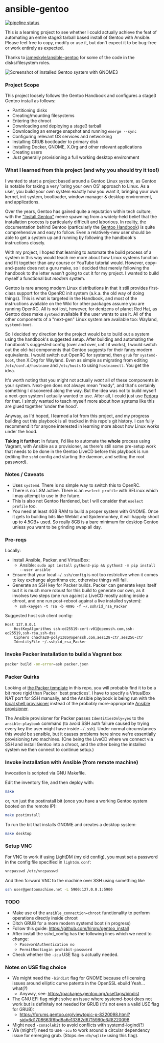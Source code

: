 # ansible-gentoo

[![pipeline status](https://gitlab.com/alexhaydock/ansible-gentoo/badges/master/pipeline.svg)](https://gitlab.com/alexhaydock/ansible-gentoo/-/commits/master)

This is a learning project to see whether I could actually achieve the feat of automating an entire stage3 tarball based install of Gentoo with Ansible. Please feel free to copy, modify or use it, but don't expect it to be bug-free or work entirely as expected.

Thanks to [jameskyle/ansible-gentoo](https://github.com/jameskyle/ansible-gentoo) for some of the code in the disks/filesystem roles.

![Screenshot of installed Gentoo system with GNOME3](https://gitlab.com/alexhaydock/ansible-gentoo/raw/master/screenshot.png)

### Project Scope
This project loosely follows the Gentoo Handbook and configures a stage3 Gentoo install as follows:
* Partitioning disks
* Creating/mounting filesystems
* Entering the chroot
* Downloading and deploying a stage3 tarball
* Downloading an emerge snapshot and running `emerge --sync`
* Configuring relevant OS services and networking
* Installing GRUB bootloader to primary disk
* Installing Docker, GNOME, X.Org and other relevant applications
* Creating users
* Just generally provisioning a full working desktop environment

### What I learned from this project (and why you should try it too!)
I wanted to start a project based around a Gentoo Linux system, as Gentoo is notable for taking a very 'bring your own OS' approach to Linux. As a user, you build your own system exactly how you want it, bringing your own kernel, init system, bootloader, window manager & desktop environment, and applications.

Over the years, Gentoo has gained quite a reputation within tech culture, with the ["Install Gentoo"](https://knowyourmeme.com/memes/install-gentoo) meme spawning from a widely-held belief that the installation process is particularly difficult and laborious. In reality, the documentation behind Gentoo (particularly the [Gentoo Handbook](https://wiki.gentoo.org/wiki/Handbook:AMD64)) is quite comprehensive and easy to follow. Even a relatively-new user should be able to get a system up and running by following the handbook's instructions closely.

With my project, I hoped that learning to automate the build process of a system in this way would teach me more about how Linux systems function and fit together than any course or YouTube tutorial would. However, copy-and-paste does not a guru make, so I decided that merely following the handbook to the letter wasn't going to cut it for my project. I wanted to build myself a functional but *modern* system.

Gentoo is rare among modern Linux distributions in that it still provides first-class support for the OpenRC init system (a.k.a. the old way of doing things). This is what is targeted in the Handbook, and most of the instructions available on the Wiki for other packages assume you are running OpenRC. All is not lost, however, for denizens of planet Red Hat, as Gentoo does make `systemd` available if the user wants to use it. All of the other components of a "next-gen" Linux system are available too: Wayland, `systemd-boot`.

So I decided my direction for the project would be to build out a system using the handbook's suggested setup. After building and automating the handbook's suggested config (over and over, until it works), I would switch out the old-hat components that Gentoo suggests for their fancy modern equivalents. I would switch out OpenRC for systemd, then `grub` for `systemd-boot`, then X.Org for Wayland. Even as simple as migrating from editing `/etc/conf.d/hostname` and `/etc/hosts` to using `hostnamectl`. You get the idea.

It's worth noting that you might not actually *want* all of these components in your system. Next-gen does not always mean "ready", and that's certainly something I discovered along the way. But the idea was not to build myself a next-gen system I actually wanted to use. After all, I could just use [Fedora](https://getfedora.org/) for that. I simply wanted to teach myself more about how systems like this are glued together 'under the hood'.

Anyway, as I'd hoped, I learned a lot from this project, and my progress building out this playbook is all tracked in this repo's git history. I can fully recommend it for anyone interested in learning more about how Linux works under the hood.

**Taking it further:** In future, I'd like to automate the **whole** process using Vagrant, with Ansible as a provisioner, as there's still some pre-setup work that needs to be done in the Gentoo LiveCD before this playbook is run (editing the `sshd` config and starting the daemon, and setting the root password).

### Notes / Caveats
* Uses `systemd`. There is no simple way to switch this to OpenRC.
* There is no LSM active. There is an `eselect profile` with SELinux which I may attempt to use in the future.
* This is also not Gentoo Hardened, but I will consider that `eselect profile` too.
* You need at least 4GB RAM to build a proper system with GNOME. Once it gets to building bits like Webkit and Spidermonkey, it will happily shoot up to 4.5GB+ used. So really 8GB is a bare minimum for desktop Gentoo unless you want to be grinding swap all day.

### Pre-reqs
Locally:
* Install Ansible, Packer, and VirtualBox:
  * Ansible: `sudo apt install python3-pip && python3 -m pip install --user ansible`
* Ensure that your local `~/.ssh/config` is not too restrictive when it comes to key exchange algorithms etc, otherwise things will fail.
* Generate an SSH key for Packer builds. Packer can generate keys itself but it is much more robust for this build to generate our own, as it involves two steps (one run against a LiveCD mostly acting inside a chroot, and one run post-reboot against a live installed system):
  * `ssh-keygen -t rsa -b 4096 -f ~/.ssh/id_rsa_Packer`

Suggested host ssh client config:
```
Host 127.0.0.1
    HostKeyAlgorithms ssh-ed25519-cert-v01@openssh.com,ssh-ed25519,ssh-rsa,ssh-dss
    Ciphers chacha20-poly1305@openssh.com,aes128-ctr,aes256-ctr
    IdentityFile ~/.ssh/id_rsa_Packer
```

### Invoke Packer installation to build a Vagrant box
```sh
packer build -on-error=ask packer.json
```

### Packer Quirks
Looking at [the Packer template](https://gitlab.com/alexhaydock/ansible-gentoo/-/blob/master/packer.json) in this repo, you will probably find it to be a bit more rigid than Packer 'best practices'. I have to specify a VirtualBox NAT port for SSH manually, and the Ansible playbook is being run with the [local shell provisioner](https://packer.io/docs/provisioners/shell-local.html) instead of the probably more-appropriate [Ansible provisioner](https://packer.io/docs/provisioners/ansible.html).

The Ansible provisioner for Packer passes `IdentitiesOnly=yes` to the `ansible-playbook` command (to avoid SSH auth failure caused by trying every key the user might have inside `~/.ssh`). Under normal circumstances this would be sensible, but it causes problems here since we're essentially provisioning two machines. (One being the LiveCD where we connect via SSH and install Gentoo into a chroot, and the other being the installed system we then connect to continue setup.)

### Invoke installation with Ansible  (from remote machine)
Invocation is scripted via GNU Makefile. 

Edit the inventory file, and then deploy with:
```sh
make
```

or, run just the postinstall bit (once you have a working Gentoo system booted on the remote IP):
```sh
make postinstall
```

To run the bit that installs GNOME and creates a desktop system:
```sh
make desktop
```

### Setup VNC
For VNC to work if using LightDM (my old config), you must set a password in the config file specified in `lightdm.conf`:
```sh
vncpasswd /etc/vncpasswd
```

And then forward VNC to the machine over SSH using something like
```sh
ssh user@gentoomachine.net -L 5900:127.0.0.1:5900
```

### TODO
* Make use of the `ansible_connection=chroot` functionality to perform operations directly inside chroot
* Ditch GRUB for a more modern systemd boot (in progress)
* Follow this guide: https://github.com/hiroru/gentoo_install
* After install the sshd_config has the following lines which we need to change:
  * `PasswordAuthentication no`
  * `PermitRootLogin prohibit-password`
* Check whether the `-icu` USE flag is actually needed.

### Notes on USE flag choice
* We might need the `-bindist` flag for GNOME because of licensing issues around elliptic curve patents in the OpenSSL ebuild Yeah... what(?)
  * Anyway, see: https://packages.gentoo.org/useflags/bindist
* The GNU EFI flag might solve an issue where systemd-boot does not work but is definitely not needed for GRUB (it's not even a valid USE flag for GRUB):
  * https://forums.gentoo.org/viewtopic-p-8220098.html?sid=6d1708663f6bd8a6e13382d6715980c6#8220098
* Might need `-consolekit` to avoid conflicts with systemd-logind(?)
* We (might?) need to use `-icu` to work around a circular dependency issue for emerging grub. (Stops `dev-db/sqlite` using this flag).
